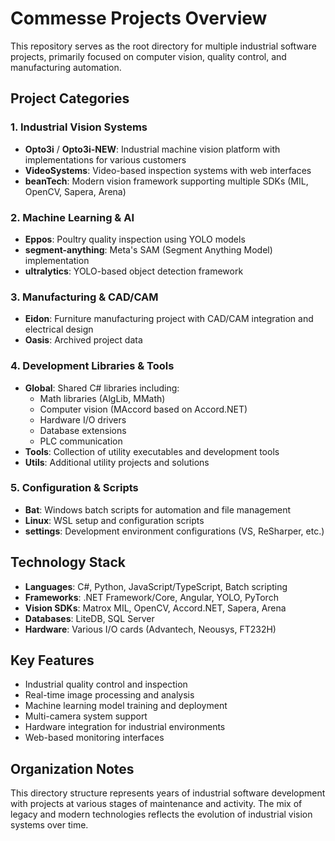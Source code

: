 # Commesse Projects Overview

This repository serves as the root directory for multiple industrial software projects, primarily focused on computer vision, quality control, and manufacturing automation.

## Project Categories

### 1. Industrial Vision Systems
- **Opto3i** / **Opto3i-NEW**: Industrial machine vision platform with implementations for various customers
- **VideoSystems**: Video-based inspection systems with web interfaces
- **beanTech**: Modern vision framework supporting multiple SDKs (MIL, OpenCV, Sapera, Arena)

### 2. Machine Learning & AI
- **Eppos**: Poultry quality inspection using YOLO models
- **segment-anything**: Meta's SAM (Segment Anything Model) implementation
- **ultralytics**: YOLO-based object detection framework

### 3. Manufacturing & CAD/CAM
- **Eidon**: Furniture manufacturing project with CAD/CAM integration and electrical design
- **Oasis**: Archived project data

### 4. Development Libraries & Tools
- **Global**: Shared C# libraries including:
  - Math libraries (AlgLib, MMath)
  - Computer vision (MAccord based on Accord.NET)
  - Hardware I/O drivers
  - Database extensions
  - PLC communication
- **Tools**: Collection of utility executables and development tools
- **Utils**: Additional utility projects and solutions

### 5. Configuration & Scripts
- **Bat**: Windows batch scripts for automation and file management
- **Linux**: WSL setup and configuration scripts
- **settings**: Development environment configurations (VS, ReSharper, etc.)

## Technology Stack
- **Languages**: C#, Python, JavaScript/TypeScript, Batch scripting
- **Frameworks**: .NET Framework/Core, Angular, YOLO, PyTorch
- **Vision SDKs**: Matrox MIL, OpenCV, Accord.NET, Sapera, Arena
- **Databases**: LiteDB, SQL Server
- **Hardware**: Various I/O cards (Advantech, Neousys, FT232H)

## Key Features
- Industrial quality control and inspection
- Real-time image processing and analysis
- Machine learning model training and deployment
- Multi-camera system support
- Hardware integration for industrial environments
- Web-based monitoring interfaces

## Organization Notes
This directory structure represents years of industrial software development with projects at various stages of maintenance and activity. The mix of legacy and modern technologies reflects the evolution of industrial vision systems over time.